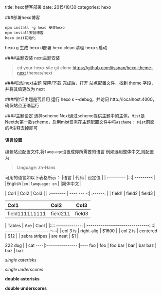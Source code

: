 title: hexo博客部署
date: 2015/10/30
categories: hexo


###部署hexo博客

    npm install -g hexo 安装hexo
    npm install安装博客
    hexo init初始化

hexo g 生成
hexo d部署
hexo clean 清理
hexo s启动

####主题安装
next主题安装
>cd your-hexo-site
git clone https://github.com/iissnan/hexo-theme-next themes/next

####启动next主题
克隆/下载 完成后，打开 站点配置文件，找到 theme 字段，并将其值更改为 next

####验证主题是否启用
运行 hexo s --debug，并访问 http://localhost:4000，确保站点正确运行

####主题设定
选择scheme
Next通过scheme提供主题中的主体。`Mist`是Nextde第一款scheme，启用mist仅需在主题配置文件中将`#scheme： Mist`前面的#注释去掉即可

#### 语言设置
编辑站点配置文件,将`language`设置成你所需要的语言
例如选用整体中文,则配置为:
>language: zh-Hans    

可用的语言如以下表格所示：
|语言     |            代码  			|     设定值      |
| :---------		|: 		:|:---------:|
|English       |`en`				                |`language: en` |
|简体中文			|

| Col1      |     Col2 |   Col3   |
| :-------- | ---- --- -:| :------: |
| field1    |   field2 |  field3  |

| Col1      |     Col2 |   Col3   |
| :-------- | :--------| :------: |
| field111111111    |   field211|  field3  |


| Tables        | Are             				                       | Cool                           |
|:::: -------------: |:--------------------------------::::| ------------------------::::|
| col 3 is      | right-alig              | $1600 |
| col 2 is      | centered    						    |   $12 |
| zebra stripes | are neat         			 |    $1 |


<th width="60">222</th>
dog | <th width="80">				</th>           | cat
----|:----------------:|----
foo | foo            | foo
bar | bar            | bar
baz | baz            | baz


*single asterisks*

_single underscores_

**double asterisks**

__double underscores__
